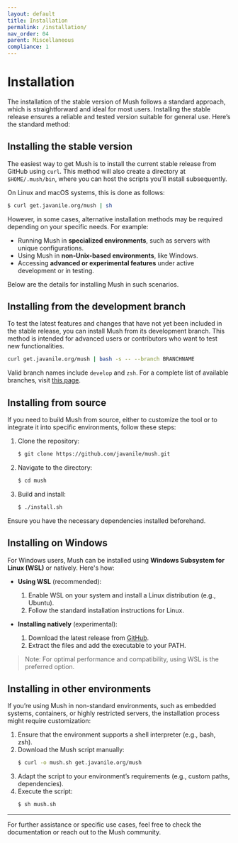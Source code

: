 ```yaml
---
layout: default
title: Installation
permalink: /installation/
nav_order: 04
parent: Miscellaneous
compliance: 1
---
```


# Installation

The installation of the stable version of Mush follows a standard approach, which is straightforward and ideal for most users. Installing the stable release ensures a reliable and tested version suitable for general use. Here’s the standard method:

## Installing the stable version

The easiest way to get Mush is to install the current stable release from GitHub using `curl`. This method will also create a directory at `$HOME/.mush/bin`, where you can host the scripts you’ll install subsequently.

On Linux and macOS systems, this is done as follows:

```bash
$ curl get.javanile.org/mush | sh
```

However, in some cases, alternative installation methods may be required depending on your specific needs. For example:

- Running Mush in **specialized environments**, such as servers with unique configurations.
- Using Mush in **non-Unix-based environments**, like Windows.
- Accessing **advanced or experimental features** under active development or in testing.

Below are the details for installing Mush in such scenarios.

## Installing from the development branch

To test the latest features and changes that have not yet been included in the stable release, you can install Mush from its development branch. This method is intended for advanced users or contributors who want to test new functionalities.

```bash
curl get.javanile.org/mush | bash -s -- --branch BRANCHNAME
```

Valid branch names include `develop` and `zsh`. For a complete list of available branches, visit [this page](https://github.com/javanile/mush/branches/all).

## Installing from source

If you need to build Mush from source, either to customize the tool or to integrate it into specific environments, follow these steps:

1. Clone the repository:
   ```bash
   $ git clone https://github.com/javanile/mush.git
   ```
2. Navigate to the directory:
   ```bash
   $ cd mush
   ```
3. Build and install:
   ```bash
   $ ./install.sh
   ```

Ensure you have the necessary dependencies installed beforehand.

## Installing on Windows

For Windows users, Mush can be installed using **Windows Subsystem for Linux (WSL)** or natively. Here's how:

- **Using WSL** (recommended):
    1. Enable WSL on your system and install a Linux distribution (e.g., Ubuntu).
    2. Follow the standard installation instructions for Linux.

- **Installing natively** (experimental):
    1. Download the latest release from [GitHub](https://github.com/javanile/mush/releases).
    2. Extract the files and add the executable to your PATH.

> Note: For optimal performance and compatibility, using WSL is the preferred option.

## Installing in other environments

If you’re using Mush in non-standard environments, such as embedded systems, containers, or highly restricted servers, the installation process might require customization:

1. Ensure that the environment supports a shell interpreter (e.g., bash, zsh).
2. Download the Mush script manually:
   ```bash
   $ curl -o mush.sh get.javanile.org/mush
   ```
3. Adapt the script to your environment’s requirements (e.g., custom paths, dependencies).
4. Execute the script:
   ```bash
   $ sh mush.sh
   ```

---

For further assistance or specific use cases, feel free to check the documentation or reach out to the Mush community.